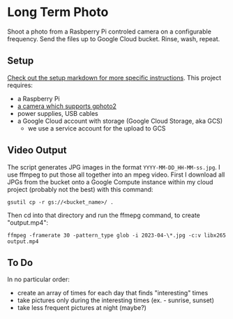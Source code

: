 # Long Term Photo

Shoot a photo from a Rasbperry Pi controled camera on a configurable frequency. Send the files up to Google Cloud bucket. Rinse, wash, repeat.

## Setup
[Check out the setup markdown for more specific instructions](setup.md). This project requires:
- a Raspberry Pi
- [a camera which supports gphoto2](http://www.gphoto.org/proj/libgphoto2/support.php)
- power supplies, USB cables
- a Google Cloud account with storage (Google Cloud Storage, aka GCS)
    - we use a service account for the upload to GCS

## Video Output

The script generates JPG images in the format `YYYY-MM-DD_HH-MM-ss.jpg`. I use ffmpeg to put those all together into an mpeg video. First I download all JPGs from the bucket onto a Google Compute instance within my cloud project (probably not the best) with this command:

```
gsutil cp -r gs://<bucket_name>/ .
```

Then cd into that directory and run the ffmepg command, to create "output.mp4":

```
ffmpeg -framerate 30 -pattern_type glob -i 2023-04-\*.jpg -c:v libx265 output.mp4
```

## To Do

In no particular order:
- create an array of times for each day that finds "interesting" times
- take pictures only during the interesting times (ex. - sunrise, sunset)
- take less frequent pictures at night (maybe?)
